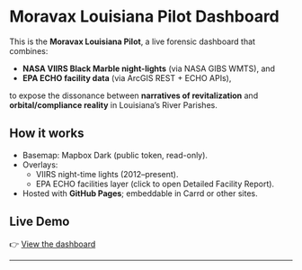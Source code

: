 # Moravax Louisiana Pilot Dashboard

This is the **Moravax Louisiana Pilot**, a live forensic dashboard that combines:
- **NASA VIIRS Black Marble night-lights** (via NASA GIBS WMTS), and
- **EPA ECHO facility data** (via ArcGIS REST + ECHO APIs),

to expose the dissonance between **narratives of revitalization** and **orbital/compliance reality** in Louisiana’s River Parishes.

## How it works
- Basemap: Mapbox Dark (public token, read-only).
- Overlays:
  - VIIRS night-time lights (2012–present).
  - EPA ECHO facilities layer (click to open Detailed Facility Report).
- Hosted with **GitHub Pages**; embeddable in Carrd or other sites.

## Live Demo
👉 [View the dashboard](https://elirowanmedia.github.io/moravax-la-dashboard/map.html)

---
